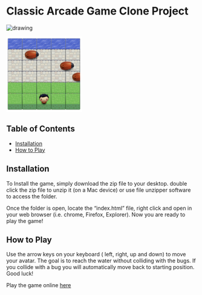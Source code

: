 # Classic Arcade Game Clone Project
![drawing](drawing.jpg)


<img src="https://github.com/H-R-Design/Udacity-FEND-Classic-Arcade-Game/blob/gh-pages/images/Arcade%20game.png" alt="drawing" width="200" height= "200"/>

## Table of Contents

- [Installation](#Installation)
- [How to Play](#How-to-Play)

## Installation
To Install the game, simply download the zip file to your desktop. double click the zip file to unzip it (on a Mac device) or use file unzipper software to access the folder. 

Once the folder is open, locate the “index.html” file, right click and open in your web browser (i.e. chrome, Firefox, Explorer). Now you are ready to play the game! 

## How to Play

Use the arrow keys on your keyboard ( left, right, up and down) to move your avatar. 
The goal is to reach the water without colliding with the bugs. If you collide with a bug you will automatically move back to starting position. 
Good luck!

Play the game online
<a href="https://h-r-design.github.io/Udacity-FEND-Memory-Game/" target="_blank"> here</a>
